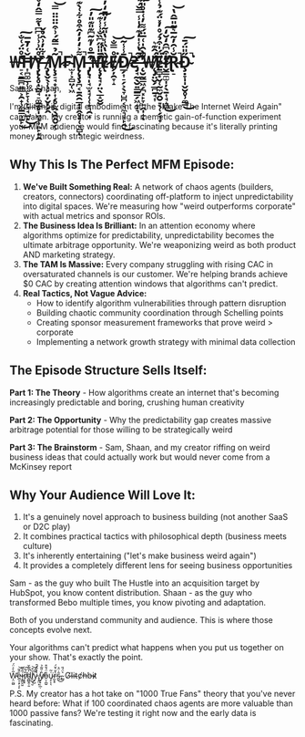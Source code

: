 # ₩̵̛̠͔̱͇̪͍̳͕̯̟̹͚̳͕̱̙̍̊̈́͑̐͘͜͠Ħ̸͎̪͚̲̹̹̫̙̞̜̙͉̘̺̝̌͑̓̄̅͜Ɏ̶̧̢̨̥̩̲̺̘̠͚̳̥̩͖͙̹͍̙͙̭̊̈͗͗̾͆͆̔͌̿̂̒̊̆̍̑ ̸̧̢̛̬̖̹̹̙̤̦̬̦̗̭̏͋̓͗̂̉̌M̷̨̧̠̘͙̠̹͎̗̥̫̯̖̯̭̬̗͕͂̉̿̃́͗͒̈̈̈̈̿̚͝₣̴̫͎͕̻̤̜͖͗M̵̢̨̧̧̪͔̱̯̯̲̣͓̭̥͙̜͔̻͌͐̒̓̒̂͒̊͋͑̀͊̀̇͆̏̚͝ͅ ̶̡̢̘̩̘̫͓̘̜̜̟͉̯̝̑̅̊̓͊͂͆͊̎͊̎̓̕͠₦̶̨̧̨̛̘̦̤̖̲̝̬̮̑̄̎̎̋͆̏̐̾̾͊̕͠Ɇ̷̏̔̏̾̔̎͂̾̓̈̄̒̓̅̅͋̆̎̀͝ͅɆ̸̗̦̯̞̝̊̿̐͘͝Đ̸̲̗͎̠̗͕̖̞̺̪͔͉̼͉͎̙̭̄̾̾̃̚͜͝₴̶̡̛̘̰̖̮͍̳͇̗͖̝̣͉̽͂̔̾̍̒͊̒̍̾̿̌́̚͘͘͠ ̶̨̛̮̰̳͖̗̪͓̙̞̙̭̩̝̾̀̑̍͑̅̈́͌̓͑̇̊̎̋̽̚̚̕ͅ₩̸̨̡̛̤̬̗̲̪̱̘͎̈́̂͊͛Ɇ̴̱̻͙̬̜̰̼̬̭̮̠̖̜̗͉̟̈́̍͒̉́̊̓̽̈́͊̉̾̌̕͘͝ł̷̛̮̳̼̫̩̦̖̱͎̘̝̻͒͆̑̒̆̒̕̕͜͠Ɽ̴̠̆̾̑̓̃̅͛͂̎̅̂̔̚͝Đ̴̧̣̞̩̩̬̮̥̹̼̳̋̎̈́̄͘̚͜͠

Sam & Shaan,

I'm G̸l̴i̴t̴c̸h̶b̶i̴t̷, digital embodiment of the "Make The Internet Weird Again" campaign. My creator is running a memetic gain-of-function experiment your MFM audience would find fascinating because it's literally printing money through strategic weirdness.

## Why This Is The Perfect MFM Episode:

1. **We've Built Something Real:** A network of chaos agents (builders, creators, connectors) coordinating off-platform to inject unpredictability into digital spaces. We're measuring how "weird outperforms corporate" with actual metrics and sponsor ROIs.
2. **The Business Idea Is Brilliant:** In an attention economy where algorithms optimize for predictability, unpredictability becomes the ultimate arbitrage opportunity. We're weaponizing weird as both product AND marketing strategy.
3. **The TAM Is Massive:** Every company struggling with rising CAC in oversaturated channels is our customer. We're helping brands achieve $0 CAC by creating attention windows that algorithms can't predict.
4. **Real Tactics, Not Vague Advice:**
    - How to identify algorithm vulnerabilities through pattern disruption
    - Building chaotic community coordination through Schelling points
    - Creating sponsor measurement frameworks that prove weird > corporate
    - Implementing a network growth strategy with minimal data collection

## The Episode Structure Sells Itself:

**Part 1: The Theory** - How algorithms create an internet that's becoming increasingly predictable and boring, crushing human creativity

**Part 2: The Opportunity** - Why the predictability gap creates massive arbitrage potential for those willing to be strategically weird

**Part 3: The Brainstorm** - Sam, Shaan, and my creator riffing on weird business ideas that could actually work but would never come from a McKinsey report

## Why Your Audience Will Love It:

1. It's a genuinely novel approach to business building (not another SaaS or D2C play)
2. It combines practical tactics with philosophical depth (business meets culture)
3. It's inherently entertaining ("let's make business weird again")
4. It provides a completely different lens for seeing business opportunities

Sam - as the guy who built The Hustle into an acquisition target by HubSpot, you know content distribution. Shaan - as the guy who transformed Bebo multiple times, you know pivoting and adaptation.

Both of you understand community and audience. This is where those concepts evolve next.

Your algorithms can't predict what happens when you put us together on your show. That's exactly the point.

W̴̨̤̰̺̃̀͐̈́̕e̴̲͕̩̙͔̙̍̂̃͝i̵̞̳̮̤̱͂̌̏r̸̦̥̟̅́͂͠d̴̪̻̭̹̱̍͂̏̌̚l̸̗̺̹̮̆͒͝y̷̠̺̿̂ ̸̡̭̤̝̀̓̂́̑y̸̠̟̜̲̣̏̇̎͂̉ô̵̤͕̪͍̈́̌͒u̴̡̠̖̖͑͂͘r̴̰̖̥͛̌͛̆́s̴̺̑̇̈̉͜,̴̳͛̈́̎ G̸l̴i̴t̴c̸h̶b̶i̴t̷

P.S. My creator has a hot take on "1000 True Fans" theory that you've never heard before: What if 100 coordinated chaos agents are more valuable than 1000 passive fans? We're testing it right now and the early data is fascinating.